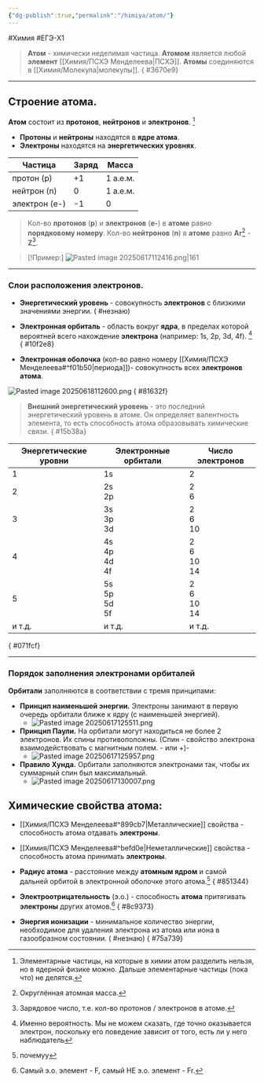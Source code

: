 ```yaml
---
{"dg-publish":true,"permalink":"/himiya/atom/"}
---
```


#Химия #ЕГЭ-Х1 
>**Атом** - химически неделимая частица. **Атомом** является любой **элемент** [[Химия/ПСХЭ Менделеева\|ПСХЭ]].
>**Атомы** соединяются в [[Химия/Молекула\|молекулы]].
{ #3670e9}


---
## Строение атома.
**Атом** состоит из **протонов**, **нейтронов** и **электронов**. [^3]
- **Протоны** и **нейтроны** находятся в **ядре атома**.
- **Электроны** находятся на **энергетических уровнях**.

| Частица       | **Заряд** | **Масса** |
| ------------- | --------- | --------- |
| протон (p)    | +1        | 1 а.е.м.  |
| нейтрон (n)   | 0         | 1 а.е.м.  |
| электрон (e-) | -1        | 0         |

>Кол-во **протонов** (**p**) и **электронов** (**e-**) в **атоме** равно **порядковому номеру**.
>Кол-во **нейтронов** (**n**) в **атоме** равно **Ar**[^6] - **Z**[^5].

>[!Пример:]
>![Pasted image 20250617112416.png|161](/img/user/files/attachments/Pasted%20image%2020250617112416.png)

---

### Слои расположения электронов.
- **Энергетический уровень** - совокупность **электронов** с близкими значениями энергии. ( #незнаю)
- **Электронная орбиталь** - область вокруг **ядра**, в пределах которой вероятней всего нахождение **электрона** (например: 1s, 2p, 3d, 4f). [^4]
{ #10f2e8}

- **Электронная оболочка** (кол-во равно номеру [[Химия/ПСХЭ Менделеева#^f01b50\|периода]])- совокупность всех **электронов атома**.

![Pasted image 20250618112600.png](/img/user/files/attachments/Pasted%20image%2020250618112600.png)
{ #81632f}

>**Внешний энергетический уровень** - это последний энергетический уровень в атоме. Он определяет валентность элемента, то есть способность атома образовывать химические связи.
{ #15b38a}


| **Энергетические уровни** | Электронные орбитали | Число электронов   |
| ------------------------- | -------------------- | ------------------ |
| 1                         | 1s                   | 2                  |
| 2                         | 2s<br>2p             | 2<br>6             |
| 3                         | 3s<br>3p<br>3d       | 2<br>6<br>10       |
| 4                         | 4s<br>4p<br>4d<br>4f | 2<br>6<br>10<br>14 |
| 5                         | 5s<br>5p<br>5d<br>5f | 2<br>6<br>10<br>14 |
| и т.д.                    | и т.д.               | и т.д.             |
{ #071fcf}


---

### Порядок заполнения электронами орбиталей
**Орбитали** заполняются в соответствии с тремя принципами:
- **Принцип наименьшей энергии.** Электроны занимают в первую очередь орбитали ближе к ядру (с наименьшей энергией). 
	- ![Pasted image 20250617125511.png](/img/user/files/attachments/Pasted%20image%2020250617125511.png)
- **Принцип Паули.** На орбитали могут находиться не более 2 электронов. Их спины противоположны. (Спин - свойство электрона взаимодействовать с магнитным полем. - или +)-
	- ![Pasted image 20250617125957.png](/img/user/files/attachments/Pasted%20image%2020250617125957.png)
- **Правило Хунда.** Орбитали заполняются электронами так, чтобы их суммарный спин был максимальный.
	- ![Pasted image 20250617130007.png](/img/user/files/attachments/Pasted%20image%2020250617130007.png)
## Химические свойства атома:
- [[Химия/ПСХЭ Менделеева#^899cb7\|Металлические]] свойства - способность атома отдавать **электроны**.
- [[Химия/ПСХЭ Менделеева#^befd0e\|Неметаллические]] свойства - способность атома принимать **электроны**.
- **Радиус атома** - расстояние между **атомным ядром** и самой дальней орбитой в электронной оболочке этого атома.[^2]
{ #851344}

- **Электроотрицательность** (э.о.) - способность **атома** притягивать **электроны** других атомов.[^1]
{ #8c9373}

- **Энергия ионизации** - минимальное количество энергии, необходимое для удаления электрона из атома или иона в газообразном состоянии. ( #незнаю)
{ #75a739}


[^1]: Самый э.о. элемент - F, самый НЕ э.о. элемент - Fr.
[^2]: почемуу
[^3]: Элементарные частицы, на которые в химии атом разделить нельзя, но в ядерной физике можно. Дальше элементарные частицы (пока что) не делятся.
[^4]: Именно вероятность. Мы не можем сказать, где точно оказывается электрон, поскольку его поведение зависит от того, есть ли у него наблюдатель
[^5]: Зарядовое число, т.е. кол-во протонов / электронов в атоме.
[^6]: Округлённая атомная масса.
